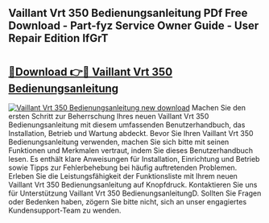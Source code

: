 ## Vaillant Vrt 350 Bedienungsanleitung PDf Free Download - Part-fyz Service Owner Guide - User Repair Edition IfGrT

# <h2><a href="http://df4wm5.blite.top/?on=Vaillant+Vrt+350+Bedienungsanleitung">🔗Download 👉🔴 Vaillant Vrt 350 Bedienungsanleitung</a></h2>

[![Vaillant Vrt 350 Bedienungsanleitung new download](https://i.imgur.com/lujVjoI.png)](http://df4wm5.blite.top/?on=Vaillant+Vrt+350+Bedienungsanleitung)
Machen Sie den ersten Schritt zur Beherrschung Ihres neuen Vaillant Vrt 350 Bedienungsanleitung mit diesem umfassenden Benutzerhandbuch, das Installation, Betrieb und Wartung abdeckt. Bevor Sie Ihren Vaillant Vrt 350 Bedienungsanleitung verwenden, machen Sie sich bitte mit seinen Funktionen und Merkmalen vertraut, indem Sie dieses Benutzerhandbuch lesen. Es enthält klare Anweisungen für Installation, Einrichtung und Betrieb sowie Tipps zur Fehlerbehebung bei häufig auftretenden Problemen. Erleben Sie die Leistungsfähigkeit der Funktionsliste mit Ihrem neuen Vaillant Vrt 350 Bedienungsanleitung auf Knopfdruck. Kontaktieren Sie uns für Unterstützung Vaillant Vrt 350 BedienungsanleitungD. Sollten Sie Fragen oder Bedenken haben, zögern Sie bitte nicht, sich an unser engagiertes Kundensupport-Team zu wenden.
